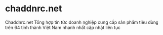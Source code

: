 # chaddnrc.net
Chaddnrc.net Tổng hợp tin tức doanh nghiệp cung cấp sản phẩm tiêu dùng trên 64 tỉnh thành Việt Nam nhanh nhất cập nhật liên tục
